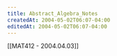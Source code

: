```yaml
---
title: Abstract_Algebra_Notes
createdAt: 2004-05-02T06:07-04:00
editedAt: 2004-05-02T06:07-04:00
---
```


[[MAT412 - 2004.04.03]]

